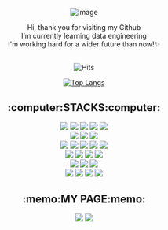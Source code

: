 <div align=center>
<p>

![image](https://user-images.githubusercontent.com/72624263/194699296-7f0a3f22-7caa-4712-898b-1ce78fccbd83.png)

Hi, thank you for visiting my Github<br>
I’m currently learning data engineering<br>
I'm working hard for a wider future than now!✨<br>
</p>
<h2></h2>

![Hits](https://hits.seeyoufarm.com/api/count/incr/badge.svg?url=https%3A%2F%2Fgithub.com%2Fseojeon9%2Fseojeon9.git&count_bg=%23454545&title_bg=%2300AAFF&icon=&icon_color=%23454545FFFFFF&title=hits&edge_flat=false)

[![Top Langs](https://github-readme-stats.vercel.app/api/top-langs/?username=seojeon9&layout=compact)](https://github.com/seojeon9/github-readme-stats)

<h2>:computer:STACKS:computer:</h2>
<div>
<img src="https://img.shields.io/badge/python-3776AB?style=for-the-badge&logo=python&logoColor=white">
<img src="https://img.shields.io/badge/java-F09820?style=for-the-badge&logo=java&logoColor=white">
<img src="https://img.shields.io/badge/kotlin-7F52FF?style=for-the-badge&logo=kotlin&logoColor=white">
<img src="https://img.shields.io/badge/c-A8B9CC?style=for-the-badge&logo=c&logoColor=white">
<img src="https://img.shields.io/badge/c++-00599C?style=for-the-badge&logo=c%2B%2B&logoColor=white">
</div>
<div>
<img src="https://img.shields.io/badge/oracle-F80000?style=for-the-badge&logo=oracle&logoColor=white">
<img src="https://img.shields.io/badge/mysql-4479A1?style=for-the-badge&logo=mysql&logoColor=white">
<img src="https://img.shields.io/badge/mariadb-003545?style=for-the-badge&logo=mariadb&logoColor=white">
</div>
<div>
<img src="https://img.shields.io/badge/spark-E25A1C?style=for-the-badge&logo=apachespark&logoColor=white">
<img src="https://img.shields.io/badge/hadoop-66CCFF?style=for-the-badge&logo=apachehadoop&logoColor=white">
<img src="https://img.shields.io/badge/airflow-017CEE?style=for-the-badge&logo=apacheairflow&logoColor=white">
<a href="https://hub.docker.com/u/seojeon9"><img src="https://img.shields.io/badge/docker-2496ED?style=for-the-badge&logo=docker&logoColor=white"></a>
<img src="https://img.shields.io/badge/linux-FCC624?style=for-the-badge&logo=linux&logoColor=black"> 
</div>
<div>
<img src="https://img.shields.io/badge/html5-E34F26?style=for-the-badge&logo=html5&logoColor=white"> 
<img src="https://img.shields.io/badge/css-1572B6?style=for-the-badge&logo=css3&logoColor=white"> 
<img src="https://img.shields.io/badge/javascript-F7DF1E?style=for-the-badge&logo=javascript&logoColor=black"> 
<img src="https://img.shields.io/badge/jquery-0769AD?style=for-the-badge&logo=jquery&logoColor=white">
</div>
<div>
<img src="https://img.shields.io/badge/django-092E20?style=for-the-badge&logo=django&logoColor=white">
<img src="https://img.shields.io/badge/express-000000?style=for-the-badge&logo=express&logoColor=white">
<img src="https://img.shields.io/badge/node.js-339933?style=for-the-badge&logo=Node.js&logoColor=white">
</div>
<div>
<img src="https://img.shields.io/badge/github-181717?style=for-the-badge&logo=github&logoColor=white">
<img src="https://img.shields.io/badge/git-F05032?style=for-the-badge&logo=git&logoColor=white">
<img src="https://img.shields.io/badge/trello-0052CC?style=for-the-badge&logo=trello&logoColor=white">
<img src="https://img.shields.io/badge/slack-4A154B?style=for-the-badge&logo=slack&logoColor=white">
</div>

<div>
<h2>:memo:MY PAGE:memo:</h2>
 <a href="https://seojeong-99.tistory.com/" ><img src="https://img.shields.io/badge/tistory-80FF00?style=for-the-badge&logo=Tistory&logoColor=black"></a>
 <a href="https://seojeon9.notion.site" ><img src="https://img.shields.io/badge/notion-FFEA00?style=for-the-badge&logo=Notion&logoColor=black"></a>
</div>
</div>
